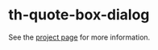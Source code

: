 th-quote-box-dialog
================

See the [project page](http://thelmanews.github.io/thelma-component-demo/) for more information.
